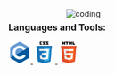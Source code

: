 <img align="right" alt="coding" width="400" src="https://www.google.com/imgres?imgurl=https%3A%2F%2Fmedia.tenor.com%2Fwzg6hjn71uMAAAAM%2Fmeh-monday.gif&tbnid=JrdqukvLhXaDsM&vet=12ahUKEwiw-IynvIWDAxXySGwGHeM3Ao0QMygCegQIARA8..i&imgrefurl=https%3A%2F%2Ftenor.com%2Fview%2Fgrim-gif-25386231&docid=ApYqRHcLGc9HFM&w=220&h=164&q=grim%20gif&ved=2ahUKEwiw-IynvIWDAxXySGwGHeM3Ao0QMygCegQIARA8">

<h3 align="left">Languages and Tools:</h3>
<p align="left"> <a href="https://www.cprogramming.com/" target="_blank" rel="noreferrer"> <img src="https://raw.githubusercontent.com/devicons/devicon/master/icons/c/c-original.svg" alt="c" width="40" height="40"/> </a> <a href="https://www.w3schools.com/css/" target="_blank" rel="noreferrer"> <img src="https://raw.githubusercontent.com/devicons/devicon/master/icons/css3/css3-original-wordmark.svg" alt="css3" width="40" height="40"/> </a> <a href="https://www.w3.org/html/" target="_blank" rel="noreferrer"> <img src="https://raw.githubusercontent.com/devicons/devicon/master/icons/html5/html5-original-wordmark.svg" alt="html5" width="40" height="40"/> </a> </p>
